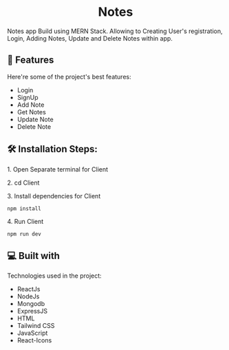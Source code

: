 <h1 align="center" id="title">Notes</h1>

<p id="description">Notes app Build using MERN Stack. Allowing to Creating User's registration, Login, Adding Notes, Update and Delete Notes within app.</p>

  
  
<h2>🧐 Features</h2>

Here're some of the project's best features:

*   Login
*   SignUp
*   Add Note
*   Get Notes
*   Update Note
*   Delete Note

<h2>🛠️ Installation Steps:</h2>

<p>1. Open Separate terminal for Client</p>

<p>2. cd Client</p>

<p>3. Install dependencies for Client</p>

```
npm install
```

<p>4. Run Client</p>

```
npm run dev
```

  
  
<h2>💻 Built with</h2>

Technologies used in the project:

*   ReactJs
*   NodeJs
*   Mongodb
*   ExpressJS
*   HTML
*   Tailwind CSS
*   JavaScript
*   React-Icons
